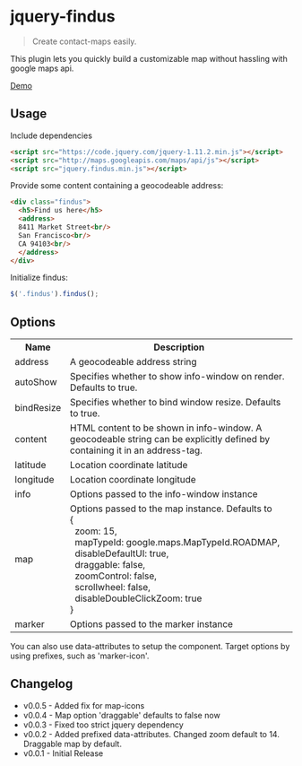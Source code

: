 jquery-findus
=============

> Create contact-maps easily.

This plugin lets you quickly build a customizable map without hassling with google maps api. 

[Demo](http://benignware.github.io/jquery-findus)

Usage
-----

Include dependencies

```html
<script src="https://code.jquery.com/jquery-1.11.2.min.js"></script>
<script src="http://maps.googleapis.com/maps/api/js"></script>
<script src="jquery.findus.min.js"></script>
```

Provide some content containing a geocodeable address:

```html
<div class="findus">
  <h5>Find us here</h5>
  <address>
  8411 Market Street<br/>
  San Francisco<br/>
  CA 94103<br/>
  </address>
</div>
```

Initialize findus:

```js
$('.findus').findus();
```

Options
-------
<table>
  <tr>
    <th>Name</th><th>Description</th>
  </tr>
  <tr>
    <td>address</td><td>A geocodeable address string</td>
  </tr>
  <tr>
    <td>autoShow</td><td>Specifies whether to show info-window on render. Defaults to true.</td>
  <tr>
    <td>bindResize</td><td>Specifies whether to bind window resize. Defaults to true.</td>
  </tr>
  <tr>
    <td>content</td><td>HTML content to be shown in info-window. A geocodeable string can be explicitly defined by containing it in an address-tag.</td>
  </tr>
  <tr>
    <td>latitude</td><td>Location coordinate latitude</td>
  </tr>
  <tr>
    <td>longitude</td><td>Location coordinate longitude</td>
  </tr>
  <tr>
    <td>info</td><td>Options passed to the info-window instance</td>
  </tr>
  <tr>
    <td>map</td><td>Options passed to the map instance. Defaults to <br/>
    {<br/>
        &nbsp;&nbsp;zoom: 15,<br/>
        &nbsp;&nbsp;mapTypeId: google.maps.MapTypeId.ROADMAP,<br/>
        &nbsp;&nbsp;disableDefaultUI: true,<br/>
        &nbsp;&nbsp;draggable: false, <br/>
        &nbsp;&nbsp;zoomControl: false, <br/>
        &nbsp;&nbsp;scrollwheel: false, <br/>
        &nbsp;&nbsp;disableDoubleClickZoom: true<br/>
      }</td>
  </tr>
  <tr>
    <td>marker</td><td>Options passed to the marker instance</td>
  </tr>
</table>

You can also use data-attributes to setup the component. Target options by using prefixes, such as 'marker-icon'.

## Changelog

* v0.0.5 - Added fix for map-icons
* v0.0.4 - Map option 'draggable' defaults to false now
* v0.0.3 - Fixed too strict jquery dependency
* v0.0.2 - Added prefixed data-attributes. Changed zoom default to 14. Draggable map by default.
* v0.0.1 - Initial Release